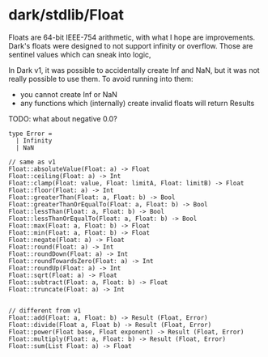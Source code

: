 # dark/stdlib/Float

Floats are 64-bit IEEE-754 arithmetic, with what I hope are improvements. Dark's floats were designed to not support infinity or overflow. Those are sentinel values which can sneak into logic, 

In Dark v1, it was possible to accidentally create Inf and NaN, but it was not really possible to use them. To avoid running into them:

* you cannot create Inf or NaN
* any functions which \(internally\) create invalid floats will return Results

TODO: what about negative 0.0?

```text
type Error =
  | Infinity
  | NaN
  
// same as v1
Float::absoluteValue(Float: a) -> Float
Float::ceiling(Float: a) -> Int
Float::clamp(Float: value, Float: limitA, Float: limitB) -> Float
Float::floor(Float: a) -> Int
Float::greaterThan(Float: a, Float: b) -> Bool
Float::greaterThanOrEqualTo(Float: a, Float: b) -> Bool
Float::lessThan(Float: a, Float: b) -> Bool
Float::lessThanOrEqualTo(Float: a, Float: b) -> Bool
Float::max(Float: a, Float: b) -> Float
Float::min(Float: a, Float: b) -> Float
Float::negate(Float: a) -> Float
Float::round(Float: a) -> Int
Float::roundDown(Float: a) -> Int
Float::roundTowardsZero(Float: a) -> Int
Float::roundUp(Float: a) -> Int
Float::sqrt(Float: a) -> Float
Float::subtract(Float: a, Float: b) -> Float
Float::truncate(Float: a) -> Int


// different from v1
Float::add(Float: a, Float: b) -> Result (Float, Error)
Float::divide(Float a, Float b) -> Result (Float, Error)
Float::power(Float base, Float exponent) -> Result (Float, Error)
Float::multiply(Float: a, Float: b) -> Result (Float, Error)
Float::sum(List Float: a) -> Float

```


